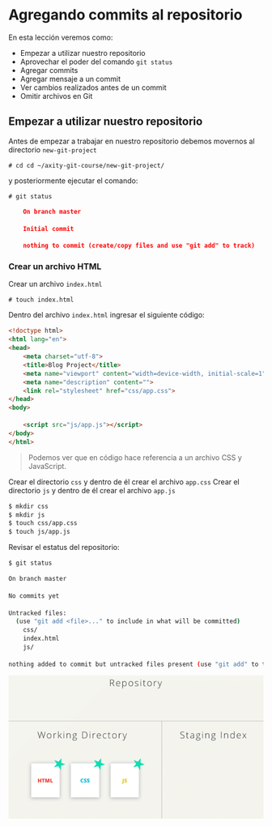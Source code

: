 # Agregando commits al repositorio

En esta lección veremos como:

 - Empezar a utilizar nuestro repositorio
 - Aprovechar el poder del comando `git status`
 - Agregar commits
 - Agregar mensaje a un commit
 - Ver cambios realizados antes de un commit
 - Omitir archivos en Git

## Empezar a utilizar nuestro repositorio

Antes de empezar a trabajar en nuestro repositorio debemos movernos al directorio `new-git-project` 

    # cd cd ~/axity-git-course/new-git-project/
    
y posteriormente ejecutar el comando:

    # git status

```json
    On branch master

    Initial commit

    nothing to commit (create/copy files and use "git add" to track)
```

### Crear un archivo HTML

Crear un archivo `index.html` 

    # touch index.html

Dentro del archivo `index.html` ingresar el siguiente código:

```html
<!doctype html>
<html lang="en">
<head>
    <meta charset="utf-8">
    <title>Blog Project</title>
    <meta name="viewport" content="width=device-width, initial-scale=1">
    <meta name="description" content="">
    <link rel="stylesheet" href="css/app.css">
</head>
<body>

    <script src="js/app.js"></script>
</body>
</html>
```

> Podemos ver que en código hace referencia a un archivo CSS  y JavaScript.

Crear el directorio `css` y dentro de él crear el archivo `app.css`
Crear el directorio `js` y dentro de él crear el archivo `app.js`

```bash
$ mkdir css
$ mkdir js
$ touch css/app.css
$ touch js/app.js
```

Revisar el estatus del repositorio:

```bash
$ git status
```
```bash
On branch master

No commits yet

Untracked files:
  (use "git add <file>..." to include in what will be committed)
	css/
	index.html
	js/

nothing added to commit but untracked files present (use "git add" to track)
```


![img_work_to_index](images/img_work_to_index.gif)


<!--stackedit_data:
eyJoaXN0b3J5IjpbMTczNjE0NTAyOCwtMTc4NDY2NTE0NywtMT
g5ODk4NDcyMiwtNTgzMDgwNjI0LDE3MTgyMzcyODEsMTMyNTc0
NjM3NCwxNTYyNDM1Mjc5LDE3NTAyMDk1NDYsNDIxMDQzNjYsMj
A0MDIyODk2OSwtMTc1ODk4NDcyNCwxMzI2OTQ2NzY3LDE4MTUx
MjE3ODAsNDE2MzU4MDYzXX0=
-->